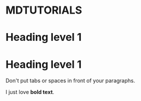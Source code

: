 # MDTUTORIALS
# Heading level 1
<h1>Heading level 1</h1>
Don't put tabs or spaces in front of your paragraphs.


I just love **bold text**.	





